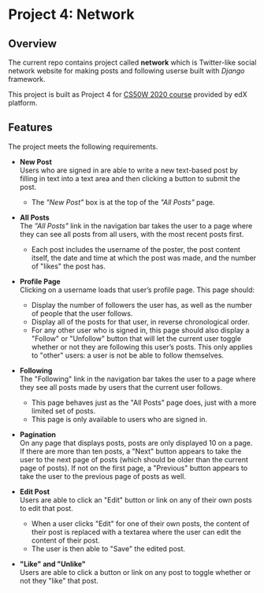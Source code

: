 # Project 4: Network
## Overview
The current repo contains project called **network** which is Twitter-like social network website for making posts and following userse built with *Django* framework.

This project is built as Project 4 for [CS50W 2020 course](https://courses.edx.org/courses/course-v1:HarvardX+CS50W+Web/course/) provided by edX platform.

## Features
The project meets the following requirements.
* **New Post**  
  Users who are signed in are able to write a new text-based post by filling in text into a text area and then clicking a button to submit the post.
  * The *"New Post"* box is at the top of the *"All Posts"* page.
  
* **All Posts**  
  The *"All Posts"* link in the navigation bar takes the user to a page where they can see all posts from all users, with the most recent posts first.
  * Each post includes the username of the poster, the post content itself, the date and time at which the post was made, and the number of "likes" the post has.
  
* **Profile Page**  
  Clicking on a username loads that user’s profile page. This page should:
    * Display the number of followers the user has, as well as the number of people that the user follows.
    * Display all of the posts for that user, in reverse chronological order.
    * For any other user who is signed in, this page should also display a "Follow" or "Unfollow" button that will let the current user toggle whether or not they are following this user’s posts. This only applies to "other" users: a user is not be able to follow themselves.

* **Following**  
  The "Following" link in the navigation bar takes the user to a page where they see all posts made by users that the current user follows.
  * This page behaves just as the "All Posts" page does, just with a more limited set of posts.
  * This page is only available to users who are signed in.
  
* **Pagination**  
  On any page that displays posts, posts are only displayed 10 on a page. If there are more than ten posts, a "Next" button appears to take the user to the next page of posts (which should be older than the current page of posts). If not on the first page, a "Previous" button appears to take the user to the previous page of posts as well.

* **Edit Post**  
  Users are able to click an "Edit" button or link on any of their own posts to edit that post.
  * When a user clicks "Edit" for one of their own posts, the content of their post is replaced with a textarea where the user can edit the content of their post.
  * The user is then able to "Save" the edited post.
  
* **"Like" and "Unlike"**  
  Users are able to click a button or link on any post to toggle whether or not they "like" that post.
